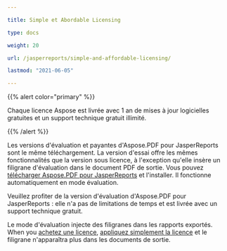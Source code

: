 ```yaml
---

title: Simple et Abordable Licensing

type: docs

weight: 20

url: /jasperreports/simple-and-affordable-licensing/

lastmod: "2021-06-05"

---
```




{{% alert color="primary" %}}



Chaque licence Aspose est livrée avec 1 an de mises à jour logicielles gratuites et un support technique gratuit illimité.



{{% /alert %}}



Les versions d'évaluation et payantes d'Aspose.PDF pour JasperReports sont le même téléchargement. La version d'essai offre les mêmes fonctionnalités que la version sous licence, à l'exception qu'elle insère un filigrane d'évaluation dans le document PDF de sortie. Vous pouvez [télécharger Aspose.PDF pour JasperReports](http://www.aspose.com/community/files/67/jasperreports-exporters/aspose.pdf-for-jasperreports/default.aspx) et l'installer. Il fonctionne automatiquement en mode évaluation.



Veuillez profiter de la version d'évaluation d'Aspose.PDF pour JasperReports : elle n'a pas de limitations de temps et est livrée avec un support technique gratuit.



Le mode d'évaluation injecte des filigranes dans les rapports exportés. When you [achetez une licence](http://www.aspose.com/community/forums/aspose.purchase/220/showforum.aspx), [appliquez simplement la licence](/pdf/jasperreports/licensing/) et le filigrane n'apparaîtra plus dans les documents de sortie.